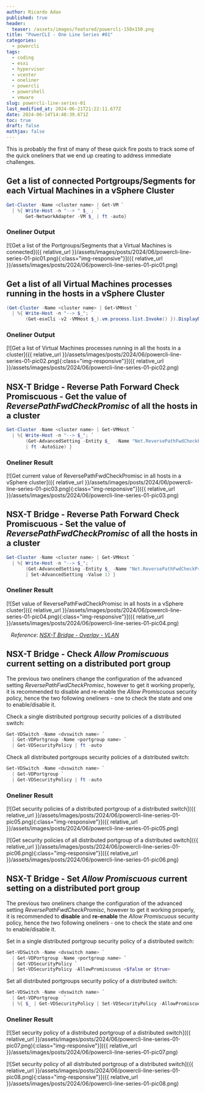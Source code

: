 ```yaml
---
author: Ricardo Adao
published: true
header:
  teaser: /assets/images/featured/powercli-150x150.png
title: "PowerCLI - One Line Series #01"
categories:
  - powercli
tags:
  - coding
  - esxi
  - hypervisor
  - vcenter
  - oneliner
  - powercli
  - powershell
  - vmware
slug: powercli-line-series-01
last_modified_at: 2024-06-21T21:22:11.677Z
date: 2024-06-14T14:48:39.671Z
toc: true
draft: false
mathjax: false
---
```

This is probably the first of many of these quick fire posts to track some of the quick oneliners that we end up creating to address immediate challenges.

## Get a list of connected Portgroups/Segments for each Virtual Machines in a vSphere Cluster

```powershell
Get-Cluster -Name <cluster name> | Get-VM `
  | %{ Write-Host -n "--> " $_ ; `
       Get-NetworkAdapter -VM $_ | ft -auto}
```

### Oneliner Output

[![Get a list of the Portgroups/Segments that a Virtual Machines is connected]({{ relative_url }}/assets/images/posts/2024/06/powercli-line-series-01-pic01.png){:class="img-responsive"}]({{ relative_url }}/assets/images/posts/2024/06/powercli-line-series-01-pic01.png)

## Get a list of all Virtual Machines processes running in the hosts in a vSphere Cluster

```powershell
(Get-Cluster -Name <cluster name> | Get-VMHost `
  | %{ Write-Host -n "--> $_"; `
       (Get-esxCli -v2 -VMHost $_).vm.process.list.Invoke() }).DisplayName
```

### Oneliner Output

[![Get a list of Virtual Machines processes running in all the hosts in a cluster]({{ relative_url }}/assets/images/posts/2024/06/powercli-line-series-01-pic02.png){:class="img-responsive"}]({{ relative_url }}/assets/images/posts/2024/06/powercli-line-series-01-pic02.png)

## NSX-T Bridge - Reverse Path Forward Check Promiscuous - Get the value of _ReversePathFwdCheckPromisc_ of all the hosts in a cluster

```powershell
Get-Cluster -Name <cluster name> | Get-VMHost `
  | %{ Write-Host -n "--> $_"; `
       (Get-AdvancedSetting -Entity $_  -Name "Net.ReversePathFwdCheckPromisc" `
       | ft -AutoSize) }
```

### Oneliner Result

[![Get current value of ReversePathFwdCheckPromisc in all hosts in a vSphere cluster]({{ relative_url }}/assets/images/posts/2024/06/powercli-line-series-01-pic03.png){:class="img-responsive"}]({{ relative_url }}/assets/images/posts/2024/06/powercli-line-series-01-pic03.png)

## NSX-T Bridge - Reverse Path Forward Check Promiscuous - Set the value of _ReversePathFwdCheckPromisc_ of all the hosts in a cluster

```powershell
Get-Cluster -Name <cluster name> | Get-VMHost `
  | %{ Write-Host -n "--> $_"; `
       (Get-AdvancedSetting -Entity $_ -Name "Net.ReversePathFwdCheckPromisc" `
       | Set-AdvancedSetting -Value 1) }
```

### Oneliner Result

[![Set value of ReversePathFwdCheckPromisc in all hosts in a vSphere cluster]({{ relative_url }}/assets/images/posts/2024/06/powercli-line-series-01-pic04.png){:class="img-responsive"}]({{ relative_url }}/assets/images/posts/2024/06/powercli-line-series-01-pic04.png)

   _Reference_: [_NSX-T Bridge - Overlay - VLAN_](https://docs.vmware.com/en/VMware-NSX-T-Data-Center/3.2/administration/GUID-0E28AC86-9A87-47D4-BE25-5E425DAF7585.html)

## NSX-T Bridge - Check _Allow Promiscuous_ current setting on a distributed port group

The previous two oneliners change the configuration of the advanced setting _ReversePathFwdCheckPromisc_, however to get it working properly, it is recommended to disable and re-enable the _Allow Promiscuous_ security policy, hence the two following oneliners - one to check the state and one to enable/disable it.

Check a single distributed portgroup security policies of a distributed switch:

```powershell
Get-VDSwitch -Name <dvswitch name> `
  | Get-VDPortgroup -Name <portgroup name> `
  | Get-VDSecurityPolicy | ft -auto
```

Check all distributed portgroups security policies of a distributed switch:

```powershell
Get-VDSwitch -Name <dvswitch name> `
  | Get-VDPortgroup `
  | Get-VDSecurityPolicy | ft -auto
```

### Oneliner Result

[![Get security policies of a distributed portgroup of a distributed switch]({{ relative_url }}/assets/images/posts/2024/06/powercli-line-series-01-pic05.png){:class="img-responsive"}]({{ relative_url }}/assets/images/posts/2024/06/powercli-line-series-01-pic05.png)

[![Get security policies of all distributed portgroup of a distributed switch]({{ relative_url }}/assets/images/posts/2024/06/powercli-line-series-01-pic06.png){:class="img-responsive"}]({{ relative_url }}/assets/images/posts/2024/06/powercli-line-series-01-pic06.png)

## NSX-T Bridge - Set _Allow Promiscuous_ current setting on a distributed port group

The previous two oneliners change the configuration of the advanced setting _ReversePathFwdCheckPromisc_, however to get it working properly, it is recommended to **disable** and **re-enable** the _Allow Promiscuous_ security policy, hence the two following oneliners - one to check the state and one to enable/disable it.

Set in a single distributed portgroup security policy of a distributed switch:

```powershell
Get-VDSwitch -Name <dvswitch name> `
  | Get-VDPortgroup -Name <portgroup name> `
  | Get-VDSecurityPolicy `
  | Set-VDSecurityPolicy -AllowPromiscuous <$false or $true>
```

Set all distributed portgroups security policy of a distributed switch:

```powershell
Get-VDSwitch -Name <dvswitch name> `
  | Get-VDPortgroup  `
  | %{ $_ | Get-VDSecurityPolicy | Set-VDSecurityPolicy -AllowPromiscuous <$true or $false>
```

### Oneliner Result

[![Set security policy of a distributed portgroup of a distributed switch]({{ relative_url }}/assets/images/posts/2024/06/powercli-line-series-01-pic07.png){:class="img-responsive"}]({{ relative_url }}/assets/images/posts/2024/06/powercli-line-series-01-pic07.png)

[![Set security policy of all distributed portgroup of a distributed switch]({{ relative_url }}/assets/images/posts/2024/06/powercli-line-series-01-pic08.png){:class="img-responsive"}]({{ relative_url }}/assets/images/posts/2024/06/powercli-line-series-01-pic08.png)
